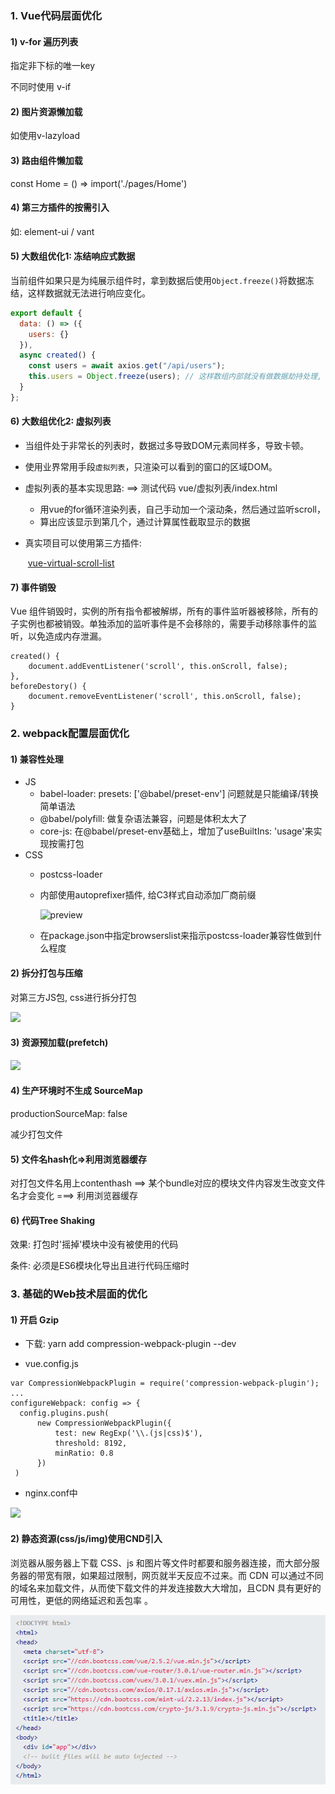 ### 1. Vue代码层面优化

####  1) v-for 遍历列表

指定非下标的唯一key

不同时使用 v-if

#### 2) 图片资源懒加载

如使用v-lazyload

#### 3) 路由组件懒加载

const Home = () => import('./pages/Home')

#### 4) 第三方插件的按需引入

如: element-ui / vant 

#### 5) 大数组优化1: 冻结响应式数据

当前组件如果只是为纯展示组件时，拿到数据后使用`Object.freeze()`将数据冻结，这样数据就无法进行响应变化。

```js
export default {
  data: () => ({
    users: {}
  }),
  async created() {
    const users = await axios.get("/api/users");
    this.users = Object.freeze(users); // 这样数组内部就没有做数据劫持处理, 效率更高
  }
};
```



#### 6) 大数组优化2: 虚拟列表

- 当组件处于非常长的列表时，数据过多导致DOM元素同样多，导致卡顿。

- 使用业界常用手段`虚拟列表`，只渲染可以看到的窗口的区域DOM。

- 虚拟列表的基本实现思路:  ==> 测试代码 vue/虚拟列表/index.html

  - 用vue的for循环渲染列表，自己手动加一个滚动条，然后通过监听scroll，
  - 算出应该显示到第几个，通过计算属性截取显示的数据

- 真实项目可以使用第三方插件:

  ​	[vue-virtual-scroll-list](https://github.com/tangbc/vue-virtual-scroll-list)

#### 7) 事件销毁

Vue 组件销毁时，实例的所有指令都被解绑，所有的事件监听器被移除，所有的子实例也都被销毁。单独添加的监听事件是不会移除的，需要手动移除事件的监听，以免造成内存泄漏。

```
created() {
	document.addEventListener('scroll', this.onScroll, false);
},
beforeDestory() {
	document.removeEventListener('scroll', this.onScroll, false);
}
```



### 2. webpack配置层面优化

#### 1) 兼容性处理

- JS
  - babel-loader: presets: ['@babel/preset-env'] 问题就是只能编译/转换简单语法
  - @babel/polyfill: 做复杂语法兼容，问题是体积太大了
  - core-js: 在@babel/preset-env基础上，增加了useBuiltIns: 'usage'来实现按需打包
- CSS  
  - postcss-loader  
  
  - 内部使用autoprefixer插件, 给C3样式自动添加厂商前缀
  
    ![preview](https://segmentfault.com/img/remote/1460000014782566/view)
  
  - 在package.json中指定browserslist来指示postcss-loader兼容性做到什么程度

#### 2) 拆分打包与压缩

对第三方JS包, css进行拆分打包

![](https://p9-juejin.byteimg.com/tos-cn-i-k3u1fbpfcp/2130fabf53ec430b9d103ae8b8009eca~tplv-k3u1fbpfcp-watermark.image)

#### 3) 资源预加载(prefetch)

![](https://p1-juejin.byteimg.com/tos-cn-i-k3u1fbpfcp/1a896fd6ab9e4e3b9479ea018aae8b49~tplv-k3u1fbpfcp-watermark.image)

#### 4) 生产环境时不生成 SourceMap

productionSourceMap: false

减少打包文件

#### 5) 文件名hash化=>利用浏览器缓存

对打包文件名用上contenthash ==> 某个bundle对应的模块文件内容发生改变文件名才会变化 ===> 利用浏览器缓存

#### 6) 代码Tree Shaking

效果: 打包时'摇掉'模块中没有被使用的代码

条件: 必须是ES6模块化导出且进行代码压缩时



### 3. 基础的Web技术层面的优化

#### 1) 开启 Gzip

- 下载: yarn add compression-webpack-plugin --dev

- vue.config.js

```
var CompressionWebpackPlugin = require('compression-webpack-plugin');
...
configureWebpack: config => {
  config.plugins.push(
      new CompressionWebpackPlugin({
          test: new RegExp('\\.(js|css)$'),
          threshold: 8192,
          minRatio: 0.8
      })
 )
```

- nginx.conf中

![](https://p3-juejin.byteimg.com/tos-cn-i-k3u1fbpfcp/6749ab642da04d578181cc30d6f114e7~tplv-k3u1fbpfcp-watermark.image)

#### 2) 静态资源(css/js/img)使用CND引入

浏览器从服务器上下载 CSS、js 和图片等文件时都要和服务器连接，而大部分服务器的带宽有限，如果超过限制，网页就半天反应不过来。而 CDN 可以通过不同的域名来加载文件，从而使下载文件的并发连接数大大增加，且CDN 具有更好的可用性，更低的网络延迟和丢包率 。

![image-20201119221157741](images/image-20201119221157741.png)